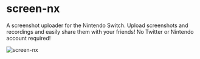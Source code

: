 # screen-nx
A screenshot uploader for the Nintendo Switch. Upload screenshots and recordings and easily share them with your friends! No Twitter or Nintendo account required!

![screen-nx](https://i.imgur.com/YGcRQ4Y.jpg)
